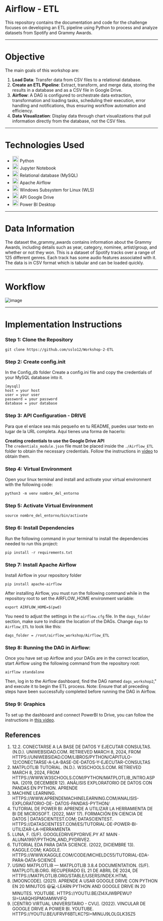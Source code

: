 # Airflow - ETL
This repository contains the documentation and code for the challenge focuses on developing an ETL pipeline using Python to process and analyze datasets from Spotify and Grammy Awards.
***
# Objective
The main goals of this workshop are:

1. **Load Data**: Transfer data from CSV files to a relational database.
2. **Create an ETL Pipeline**: Extract, transform, and merge data, storing the results in a database and as a CSV file in Google Drive.
3. **Airflow**: A DAG is configured to orchestrate data extraction, transformation and loading tasks, scheduling their execution, error handling and notifications, thus ensuring workflow automation and efficiency.
4. **Data Visualization**: Display data through chart visualizations that pull information directly from the database, not the CSV files.
***
# Technologies Used
  * <img src="https://github.com/sslo12/Workshop-1-ETL/assets/115416417/b23a91ab-151a-4dd8-b421-fc87111e3481" alt="Looker Studio" width="21px" height="21px"> Python
  * <img src="https://cdn.icon-icons.com/icons2/2667/PNG/512/jupyter_app_icon_161280.png" alt="Looker Studio" width="21px" height="21px"> Jupyter Notebook
  * <img src="https://cdn.icon-icons.com/icons2/2415/PNG/512/mysql_original_wordmark_logo_icon_146417.png" alt="Looker Studio" width="21px" height="21px"> Relational database (MySQL)
  * <img src="https://github.com/sslo12/Workshop-2/assets/115416417/dfa7c841-a14b-4638-9c9e-cff8738a2ab0" alt="Apache Airflow" width="21px" height="21px"> Apache Airflow
  * <img src="https://github.com/sslo12/Workshop-2/assets/115416417/6a50f962-c6b1-4d2f-bc2c-23e5f2c55fe2" alt="Windows Subsystem for Linux (WLS)" width="21px" height="21px"> Windows Subsystem for Linux (WLS)
  * <img src="https://github.com/sslo12/Workshop-2/assets/115416417/1bf9fb63-bf67-41a8-a79b-08cc4a12b342" alt="API Google Drive" width="21px" height="21px"> API Google Drive
  * <img src="https://i.pinimg.com/736x/7a/f2/1e/7af21eaf89a449831a1e12d640b54fae.jpg" alt="Looker Studio" width="21px" height="21px"> Power BI Desktop
***
# Data Information
The dataset the_grammy_awards contains information about the Grammy Awards, including details such as year, category, nominee, artist/group, and whether or not they won.
This is a dataset of Spotify tracks over a range of 125 different genres. Each track has some audio features associated with it. The data is in CSV format which is tabular and can be loaded quickly.
***
# Workflow
![image](https://github.com/sslo12/Workshop-2/assets/115416417/bdfdcc6a-434b-4d2c-ba7f-b7a6e3d90e36)
***

# Implementation Instructions
### Step 1: Clone the Repository
    git clone https://github.com/sslo12/Workshop-2-ETL

### Step 2: Create config.init
In the Config_db folder Create a config.ini file and copy the credentials of your MySQL database into it.
  ```
  [mysql]
host = your host
user = your user
password = your password
database = your database
  ```
### Step 3: API Configuration - DRIVE
Para que el enlace sea más pequeño en tu README, puedes usar texto en lugar de la URL completa. Aquí tienes una forma de hacerlo:

**Creating credentials to use the Google Drive API**  
The `credentials_module.json` file must be placed inside the `./Airflow_ETL` folder to obtain the necessary credentials. 
Follow the instructions in [video](https://www.youtube.com/watch?v=ZI4XjwbpEwU) to obtain them.

### Step 4: Virtual Environment
Open your linux terminal and install and activate your virtual environment with the following code:
```
python3 -m venv nombre_del_entorno
```
### Step 5: Activate Virtual Environment
```
source nombre_del_entorno/bin/activate
```
### Step 6: Install Dependencies
Run the following command in your terminal to install the dependencies needed to run this project:
```
pip install -r requirements.txt
```
### Step 7: Install Apache Airflow
Install Airflow in your repository folder
```
pip install apache-airflow
```

After installing Airflow, you must run the following command while in the repository root to set the AIRFLOW_HOME environment variable:
```
export AIRFLOW_HOME=$(pwd)
```

You need to adjust the settings in the `airflow.cfg` file. In the `dags_folder` section, make sure to indicate the location of the DAGs. Change `dags` to `Airflow_ETL` to look like this:
```
dags_folder = /root/airflow_workshop/Airflow_ETL
```
### Step 8: Running the DAG in Airflow:
Once you have set up Airflow and your DAGs are in the correct location, start Airflow using the following command from the repository root:
```
airflow standalone
```
Then, log in to the Airflow dashboard, find the DAG named `dags_workshop2`," and execute it to begin the ETL process.
Note: Ensure that all preceding steps have been successfully completed before running the DAG in Airflow.

### Step 9: Graphics
To set up the dashboard and connect PowerBI to Drive, you can follow the instructions in [this video](https://www.youtube.com/watch?v=ufrVf6BTLKc&t=359s).

## References
1.	12.2. CONECTARSE A LA BASE DE DATOS Y EJECUTAR CONSULTAS. (N.D.). UNIWEBSIDAD.COM. RETRIEVED MARCH 8, 2024, FROM HTTPS://UNIWEBSIDAD.COM/LIBROS/PYTHON/CAPITULO-12/CONECTARSE-A-LA-BASE-DE-DATOS-Y-EJECUTAR-CONSULTAS
2.	MATPLOTLIB TUTORIAL. (N.D.). W3SCHOOLS.COM. RETRIEVED MARCH 8, 2024, FROM HTTPS://WWW.W3SCHOOLS.COM/PYTHON/MATPLOTLIB_INTRO.ASP NA. (2019, DECEMBER 12). ANÁLISIS EXPLORATORIO DE DATOS CON PANDAS EN PYTHON. APRENDE 
3.	MACHINE LEARNING. HTTPS://WWW.APRENDEMACHINELEARNING.COM/ANALISIS-EXPLORATORIO-DE- DATOS-PANDAS-PYTHON/
4.	TUTORIAL DE POWER BI: APRENDE A UTILIZAR LA HERRAMIENTA DE BI DE MICROSOFT. (2022, MAY 17). FORMACIÓN EN CIENCIA DE DATOS | DATASCIENTEST.COM; DATASCIENTEST. HTTPS://DATASCIENTEST.COM/ES/TUTORIAL-DE-POWER-BI-UTILIZAR-LA-HERRAMIENTA
5.	LUNA, F. (S/F). GOOGLEDRIVEPYDRIVE.PY AT MAIN · ALUNA1997/PYTHON_AND_PYDRIVE2.
6.	TUTORIAL EDA PARA DATA SCIENCE. (2022, DICIEMBRE 13). KAGGLE.COM; KAGGLE. HTTPS://WWW.KAGGLE.COM/CODE/MICHELDC55/TUTORIAL-EDA-PARA-DATA-SCIENCE
7.	USING MATPLOTLIB — MATPLOTLIB 3.8.4 DOCUMENTATION. (S/F). MATPLOTLIB.ORG. RECUPERADO EL 21 DE ABRIL DE 2024, DE HTTPS://MATPLOTLIB.ORG/STABLE/USERS/INDEX.HTML
8.	[MOONCODE]. (2021). APRENDE A USAR GOOGLE DRIVE CON PYTHON EN 20 MINUTOS 😃💻-LEARN PYTHON AND GOOGLE DRIVE IN 20 MINUTES. YOUTUBE. HTTPS://YOUTU.BE/ZI4XJWBPEWU?SI=UA8QHSPM0AMWVIFQ
9.	[CENTRO VIRTUAL UNIVERSITARIO - CVU]. (2022). VINCULAR DE GOOGLE DRIVE A POWER BI. YOUTUBE. HTTPS://YOUTU.BE/UFRVF6BTLKC?SI=MINUJ9LOLGLK3SZ5
